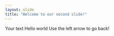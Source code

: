 ```yaml
---
layout: slide
title: "Welcome to our second slide!"
---
```

Your text Hello world
Use the left arrow to go back!
